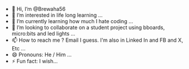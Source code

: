 - 👋 Hi, I’m @Brewaha56
- 👀 I’m interested in life long learning ...
- 🌱 I’m currently learning how much I hate coding ...
- 💞️ I’m looking to collaborate on a student project using bboards, micro:bits and led lights ...
- 📫 How to reach me ? Email I guess.  I'm also in Linked In and FB and X, Etc  ...
- 😄 Pronouns: He / Him ...
- ⚡ Fun fact: I wish...

<!---
Brewaha56/Brewaha56 is a ✨ special ✨ repository because its `README.md` (this file) appears on your GitHub profile.
You can click the Preview link to take a look at your changes.
--->
